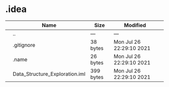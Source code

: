 # .idea

<table><thead><tr class="header"><th></th><th>Name</th><th>Size</th><th>Modified</th><th></th></tr></thead><tbody><tr class="odd"><td></td><td><span class="goup">..</span></td><td>—</td><td>—</td><td></td></tr><tr class="even"><td></td><td><span class="name">.gitignore</span></td><td>38 bytes</td><td>Mon Jul 26 22:29:10 2021</td><td></td></tr><tr class="odd"><td></td><td><span class="name">.name</span></td><td>26 bytes</td><td>Mon Jul 26 22:29:10 2021</td><td></td></tr><tr class="even"><td></td><td><span class="name">Data_Structure_Exploration.iml</span></td><td>399 bytes</td><td>Mon Jul 26 22:29:10 2021</td><td></td></tr></tbody></table>
